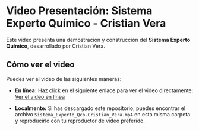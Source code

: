 # Video Presentación: Sistema Experto Químico - Cristian Vera

Este video presenta una demostración y construcción del **Sistema Experto Químico**, desarrollado por Cristian Vera.

## Cómo ver el video

Puedes ver el video de las siguientes maneras:

* **En línea:** Haz click en el siguiente enlace para ver el video directamente:
    [Ver el video en línea](https://www.youtube.com/watch?v=HB0SAAyFFP4&t=98s)

* **Localmente:** Si has descargado este repositorio, puedes encontrar el archivo `Sistema_Experto_Qco-Cristian_Vera.mp4` en esta misma carpeta y reproducirlo con tu reproductor de video preferido.